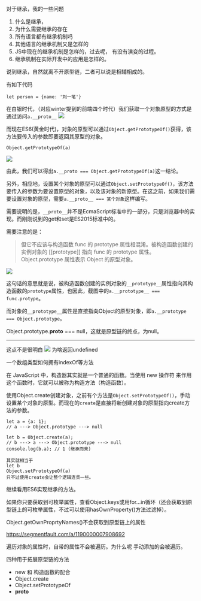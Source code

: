 对于继承，我的一些问题
1. 什么是继承，
2. 为什么需要继承的存在
3. 所有语言都有继承机制吗
4. 其他语言的继承机制又是怎样的
5. JS中现在的继承机制是怎样的，过去呢，
   有没有演变的过程。
6. 继承机制在实际开发中的应用是怎样的。
   
说到继承，自然就离不开原型链，二者可以说是相辅相成的。

有如下代码
```
let person = {name: '刘一笔'}
```
在白银时代，（对应winter提到的前端四个时代）我们获取一个对象原型的方式是通过访问`a.__proto__`
![](https://i.loli.net/2020/03/24/MVk1TJLgl8Xd6Nx.png)

而现在ES6(黄金时代)，对象的原型可以通过`Object.getPrototypeOf()`获得，该方法要传入的参数即要返回其原型的对象。
```
Object.getPrototypeOf(a)
```
![](https://i.loli.net/2020/03/24/9W5dC3fUN1sumSh.png)

由此，我们可以得出`a.__proto === Object.getPrototypeOf(a)`这一结论。

另外，相应地，设置某个对象的原型可以通过`Object.setPrototypeOf()`，该方法要传入的参数为要设置原型的对象，以及该对象的新原型。在这之前，如果我们需要设置对象的原型，需要`a.__proto__ === 某个对象`这样编写。

需要说明的是，`__proto__`并不是EcmaScript标准中的一部分，只是浏览器中的实现。而刚刚说到的get和set是ES2015标准中的。

需要注意的是：
> 但它不应该与构造函数 func 的 prototype 属性相混淆。被构造函数创建的实例对象的 [[prototype]] 指向 func 的 prototype 属性。Object.prototype 属性表示 Object 的原型对象。

![](https://i.loli.net/2020/03/25/Ld6MeUJ4tDbG1uc.png)

这句话的意思就是说，被构造函数创建的实例对象的`__prototype__`属性指向其构造函数的`prototype`属性，也因此，截图中的`a.__prototype__ === func.protype`。

而对象的`__prototype__`属性是直接指向Object的原型对象，即`a.__prototype === Object.prototype`。

Object.prototype.__proto__ === null，这就是原型链的终点，为null。

---

这点不是很明白
![](https://i.loli.net/2020/03/25/3BI29AgftkubDGN.png)
为啥返回undefined

一个数组类型如何拥有indexOf等方法

在 JavaScript 中，构造器其实就是一个普通的函数。当使用 new 操作符 来作用这个函数时，它就可以被称为构造方法（构造函数）。

使用Object.create创建对象，之前有个方法是`Object.setPrototypeOf()`，手动设置某个对象的原型。而现在的`create`是直接将新创建对象的原型指向create方法的参数。
```
let a = {a: 1}; 
// a ---> Object.prototype ---> null

let b = Object.create(a);
// b ---> a ---> Object.prototype ---> null
console.log(b.a); // 1 (继承而来)

其实就相当于
let b
Object.setPrototypeOf(a)
只不过使用create会让整个逻辑连贯一些。
```


继续看用ES6实现继承的方法。

如果你只要获取到可枚举属性，查看Object.keys或用for...in循环（还会获取到原型链上的可枚举属性，不过可以使用hasOwnProperty()方法过滤掉）。

Object.getOwnProprtyNames()不会获取到原型链上的属性

https://segmentfault.com/a/1190000007908692

遍历对象的属性时，自带的属性不会被遍历。为什么呢
手动添加的会被遍历。

四种用于拓展原型链的方法
- new 和 构造函数的配合
- Object.create
- Object.setPrototypeOf
- __proto__

